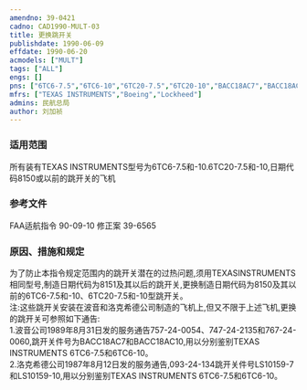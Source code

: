 ```yaml
---
amendno: 39-0421  
cadno: CAD1990-MULT-03  
title: 更换跳开关  
publishdate: 1990-06-09  
effdate: 1990-06-20  
acmodels: ["MULT"]  
tags: ["ALL"]  
engs: []  
pns: ["6TC6-7.5","6TC6-10","6TC20-7.5","6TC20-10","BACC18AC7","BACC18AC7-10","LS10159-7","LS10159-10"]  
mfrs: ["TEXAS INSTRUMENTS","Boeing","Lockheed"]  
admins: 民航总局  
author: 刘加祯  
---
```

  
### 适用范围  
所有装有TEXAS INSTRUMENTS型号为6TC6-7.5和-10.6TC20-7.5和-10,日期代码8150或以前的跳开关的飞机  
  
<!--more-->  
### 参考文件  
  FAA适航指令 90-09-10 修正案 39-6565  
  
### 原因、措施和规定  
为了防止本指令规定范围内的跳开关潜在的过热问题,须用TEXASINSTRUMENTS相同型号,制造日期代码为8151及其以后的跳开关,更换制造日期代码为8150及其以前的6TC6-7.5和-10、6TC20-7.5和-10型跳开关。  
    注:这些跳开关安装在波音和洛克希德公司制造的飞机上,但又不限于上述飞机,更换的跳开关可参照如下通告:  
    1.波音公司1989年8月31日发的服务通告757-24-0054、747-24-2135和767-24-0060,跳开关件号为BACC18AC7和BACC18AC10,用以分别鉴别TEXAS INSTRUMENTS 6TC6-7.5和6TC6-10。  
    2.洛克希德公司1987年8月12日发的服务通告,093-24-134跳开关件号LS10159-7和LS10159-10,用以分别鉴别TEXAS INSTRUMENTS 6TC6-7.5和6TC6-10。  
  
      
